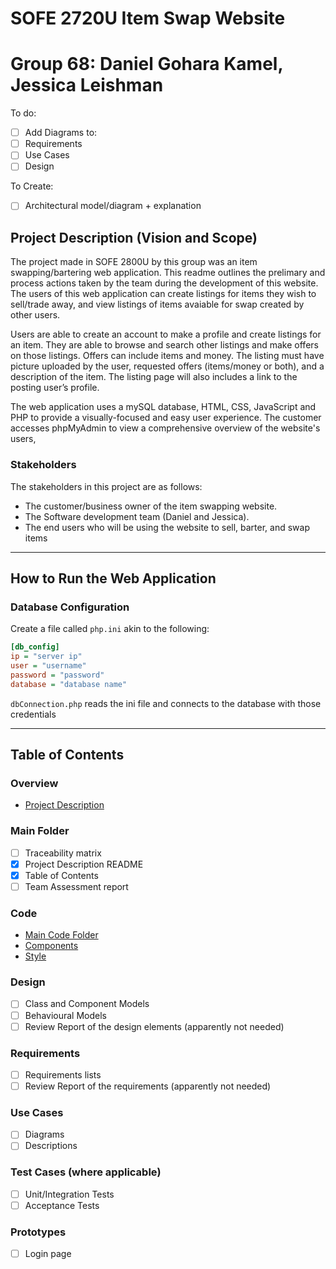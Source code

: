 # SOFE 2720U Item Swap Website
# Group 68: Daniel Gohara Kamel, Jessica Leishman

To do:
- [ ] Add Diagrams to:
- [ ] Requirements
- [ ] Use Cases
- [ ] Design

To Create:
- [ ] Architectural model/diagram + explanation

## Project Description (Vision and Scope)
The project made in SOFE 2800U by this group was an item swapping/bartering web application. This readme outlines the prelimary and process actions taken by the team during the development of this website.  The users of this web application can create listings for items they wish to sell/trade away, and view listings of items avaiable for swap created by other users.

Users are able to create an account to make a profile and create listings for an item.  They are able to browse and search other listings and make offers on those listings. Offers can include items and money.  The listing must have picture uploaded by the user, requested offers (items/money or both), and a description of the item.  The listing page will also includes a link to the posting user’s profile.

The web application uses a mySQL database, HTML, CSS, JavaScript and PHP to provide a visually-focused and easy user experience.  The customer accesses phpMyAdmin to view a comprehensive overview of the website's users, 


### Stakeholders
The stakeholders in this project are as follows:
- The customer/business owner of the item swapping website.
- The Software development team (Daniel and Jessica).
- The end users who will be using the website to sell, barter, and swap items

---
## How to Run the Web Application

### Database Configuration
Create a file called `php.ini` akin to the following:

```ini
[db_config]
ip = "server ip"
user = "username"
password = "password"
database = "database name"

```

`dbConnection.php` reads the ini file and connects to the database with those credentials

---
## Table of Contents
### Overview
- [Project Description](tobelinkedusingmarkdownanchor)

### Main Folder
- [ ] Traceability matrix
- [x] Project Description README
- [x] Table of Contents
- [ ] Team Assessment report

### Code
- [Main Code Folder](https://github.com/jessica-leishman/Group68-ItemSwap/tree/main/Code)
- [Components](https://github.com/jessica-leishman/Group68-ItemSwap/tree/main/Code/components)
- [Style](https://github.com/jessica-leishman/Group68-ItemSwap/tree/main/Code/style)

### Design
- [ ] Class and Component Models
- [ ] Behavioural Models
- [ ] Review Report of the design elements (apparently not needed)

### Requirements
- [ ] Requirements lists
- [ ] Review Report of the requirements (apparently not needed)

### Use Cases
- [ ] Diagrams
- [ ] Descriptions

### Test Cases (where applicable)
- [ ] Unit/Integration Tests
- [ ] Acceptance Tests

### Prototypes
- [ ] Login page
